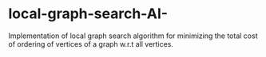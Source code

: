# local-graph-search-AI-
Implementation of local graph search algorithm for minimizing the total cost of ordering of vertices of a graph w.r.t all vertices.
